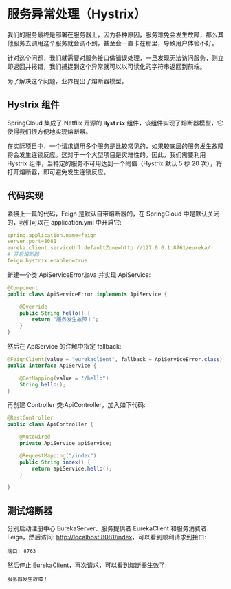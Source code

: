 # 服务异常处理（Hystrix）

我们的服务最终是部署在服务器上，因为各种原因，服务难免会发生故障，那么其他服务去调用这个服务就会调不到，甚至会一直卡在那里，导致用户体验不好。

针对这个问题，我们就需要对服务接口做错误处理，一旦发现无法访问服务，则立即返回并报错，我们捕捉到这个异常就可以以可读化的字符串返回到前端。

为了解决这个问题，业界提出了熔断器模型。

## Hystrix 组件

SpringCloud 集成了 Netflix 开源的 **`Hystrix`** 组件，该组件实现了熔断器模型，它使得我们很方便地实现熔断器。

在实际项目中，一个请求调用多个服务是比较常见的，如果较底层的服务发生故障将会发生连锁反应。这对于一个大型项目是灾难性的。因此，我们需要利用 Hystrix 组件，当特定的服务不可用达到一个阈值（Hystrix 默认 5 秒 20 次），将打开熔断器，即可避免发生连锁反应。

## 代码实现

紧接上一篇的代码，Feign 是默认自带熔断器的，在 SpringCloud 中是默认关闭的，我们可以在 application.yml 中开启它:

```yml
spring.application.name=feign
server.port=8081
eureka.client.serviceUrl.defaultZone=http://127.0.0.1:8761/eureka/
# 开启熔断器
feign.hystrix.enabled=true

```

新建一个类 ApiServiceError.java 并实现 ApiService:

```java
@Component
public class ApiServiceError implements ApiService {

    @Override
    public String hello() {
        return "服务发生故障！";
    }
}
```

然后在 ApiService 的注解中指定 fallback:

```java
@FeignClient(value = "eurekaclient", fallback = ApiServiceError.class)
public interface ApiService {

    @GetMapping(value = "/hello")
    String hello();
}
```

再创建 Controller 类:ApiController，加入如下代码:

```java
@RestController
public class ApiController {

    @Autowired
    private ApiService apiService;

    @RequestMapping("/index")
    public String index() {
        return apiService.hello();
    }

}
```

## 测试熔断器

分别启动注册中心 EurekaServer、服务提供者 EurekaClient 和服务消费者 Feign，然后访问: [http://localhost:8081/index](http://localhost:8081/index)，可以看到顺利请求到接口:

```
端口: 8763
```

然后停止 EurekaClient，再次请求，可以看到熔断器生效了:

```
服务器发生故障！
```
